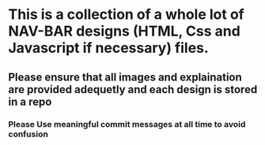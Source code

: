 # This is a collection of a whole lot of NAV-BAR designs (HTML, Css and Javascript if necessary) files.

## Please ensure that all images and explaination are provided adequetly and each design is stored in a repo

### Please Use meaningful commit messages at all time to avoid confusion